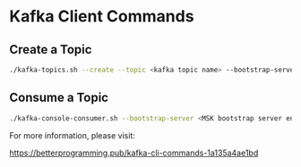 # Kafka Client Commands

## Create a Topic

```sh
./kafka-topics.sh --create --topic <kafka topic name> --bootstrap-server <MSK bootstrap server endpoints> --partitions <partition number> --replication-factor <replication factor number>
```

## Consume a Topic

```sh
./kafka-console-consumer.sh --bootstrap-server <MSK bootstrap server endpoints> --topic <kafka topic name>
```

For more information, please visit:

https://betterprogramming.pub/kafka-cli-commands-1a135a4ae1bd

